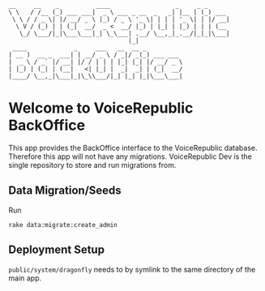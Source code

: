     __     __    _          ____                  _     _ _      
    \ \   / /__ (_) ___ ___|  _ \ ___ _ __  _   _| |__ | (_) ___ 
     \ \ / / _ \| |/ __/ _ \ |_) / _ \ '_ \| | | | '_ \| | |/ __|
      \ V / (_) | | (_|  __/  _ <  __/ |_) | |_| | |_) | | | (__ 
       \_/ \___/|_|\___\___|_| \_\___| .__/ \__,_|_.__/|_|_|\___|
                                     |_|                         
     ____             _     ___   __  __ _          
    | __ )  __ _  ___| | __/ _ \ / _|/ _(_) ___ ___ 
    |  _ \ / _` |/ __| |/ / | | | |_| |_| |/ __/ _ \
    | |_) | (_| | (__|   <| |_| |  _|  _| | (_|  __/
    |____/ \__,_|\___|_|\_\\___/|_| |_| |_|\___\___|
                                                

Welcome to VoiceRepublic BackOffice
===================================

This app provides the BackOffice interface to the VoiceRepublic
database. Therefore this app will not have any
migrations. VoiceRepublic Dev is the single repository to store and
run migrations from.


Data Migration/Seeds
--------------------

Run

    rake data:migrate:create_admin


Deployment Setup
----------------
    
`public/system/dragonfly` needs to by symlink to the same directory of
the main app.